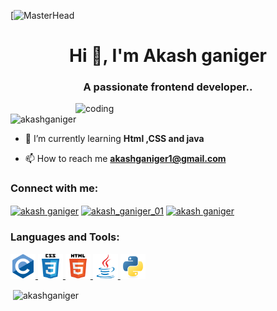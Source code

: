 [![MasterHead](https://1.bp.blogspot.com/-7A4WynwLsMw/XbBpCXG8fHI/AAAAAAAAMt4/uOa1bpLskYgrwGbllhSu2SDj_Mig8SXJQCLcBGAsYHQ/s1600/2000_600px.gif)
<h1 align="center">Hi 👋, I'm Akash ganiger</h1>
<h3 align="center">A passionate frontend developer..</h3>
<image align="right" alt="coding" width="400" src="https://encrypted-tbn0.gstatic.com/images?q=tbn:ANd9GcQQUNSzPxe2kJ1-4e_tvJadE8OWtkekzKbkbg&s">

<p align="left"> <img src="https://komarev.com/ghpvc/?username=akashganiger&label=Profile%20views&color=0e75b6&style=flat" alt="akashganiger" /> </p>

- 🌱 I’m currently learning **Html ,CSS and java**

- 📫 How to reach me **akashganiger1@gmail.com**

<h3 align="left">Connect with me:</h3>
<p align="left">
<a href="https://linkedin.com/in/akash ganiger" target="blank"><img align="center" src="https://raw.githubusercontent.com/rahuldkjain/github-profile-readme-generator/master/src/images/icons/Social/linked-in-alt.svg" alt="akash ganiger" height="30" width="40" /></a>
<a href="https://instagram.com/akash_ganiger_01" target="blank"><img align="center" src="https://raw.githubusercontent.com/rahuldkjain/github-profile-readme-generator/master/src/images/icons/Social/instagram.svg" alt="akash_ganiger_01" height="30" width="40" /></a>
<a href="https://www.hackerrank.com/akash ganiger" target="blank"><img align="center" src="https://raw.githubusercontent.com/rahuldkjain/github-profile-readme-generator/master/src/images/icons/Social/hackerrank.svg" alt="akash ganiger" height="30" width="40" /></a>
</p>

<h3 align="left">Languages and Tools:</h3>
<p align="left"> <a href="https://www.cprogramming.com/" target="_blank" rel="noreferrer"> <img src="https://raw.githubusercontent.com/devicons/devicon/master/icons/c/c-original.svg" alt="c" width="40" height="40"/> </a> <a href="https://www.w3schools.com/css/" target="_blank" rel="noreferrer"> <img src="https://raw.githubusercontent.com/devicons/devicon/master/icons/css3/css3-original-wordmark.svg" alt="css3" width="40" height="40"/> </a> <a href="https://www.w3.org/html/" target="_blank" rel="noreferrer"> <img src="https://raw.githubusercontent.com/devicons/devicon/master/icons/html5/html5-original-wordmark.svg" alt="html5" width="40" height="40"/> </a> <a href="https://www.java.com" target="_blank" rel="noreferrer"> <img src="https://raw.githubusercontent.com/devicons/devicon/master/icons/java/java-original.svg" alt="java" width="40" height="40"/> </a> <a href="https://www.python.org" target="_blank" rel="noreferrer"> <img src="https://raw.githubusercontent.com/devicons/devicon/master/icons/python/python-original.svg" alt="python" width="40" height="40"/> </a> </p>

<p>&nbsp;<img align="center" src="https://github-readme-stats.vercel.app/api?username=akashganiger&show_icons=true&locale=en" alt="akashganiger" /></p>

